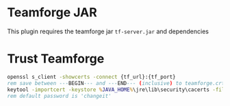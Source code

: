 # Teamforge JAR
This plugin requires the teamforge jar `tf-server.jar` and dependencies

# Trust Teamforge
```bat
openssl s_client -showcerts -connect {tf_url}:{tf_port}
rem save between ---BEGIN--- and ---END--- (inclusive) to teamforge.crt, then:
keytool -importcert -keystore %JAVA_HOME%\jre\lib\security\cacerts -file teamforge.crt
rem default password is 'changeit'
```
